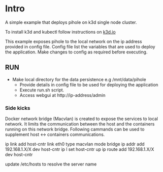 # Intro

A simple example that deploys pihole on k3d single node cluster.

To install k3d and kubectl follow instructions on [k3d.io](https://k3d.io/)

This example exposes pihole to the local network on the ip address provided in config file. Config file list the variables that are used to deploy the application. Make changes to config as required before executing. 

## RUN

 - Make local directory for the data persistence
        e.g /mnt/data/pihole
   - Provide details in config file to be used for deploying the application
   - Execute run.sh script.
   - Access webgui at  http://ip-address/admin 


### Side kicks

Docker network bridge (Macvlan) is created to expose the services to local network. It limits the communication between the host and the containers running on this network bridge. Following cammands can be used to supplement host <-> containers communications.


  ip link add host-cntr link eth0 type macvlan mode bridge
  ip addr add 192.168.1.X/X dev host-cntr
  ip l set host-cntr up
  ip route add 192.168.1.X/X dev host-cntr
 
 update /etc/hosts to resolve the server name